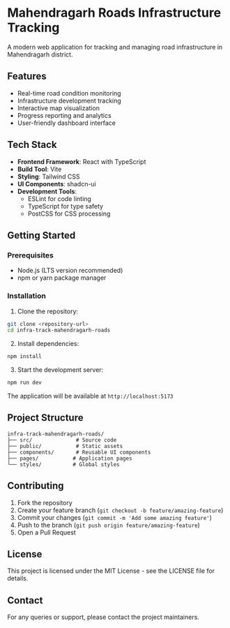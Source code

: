 # Mahendragarh Roads Infrastructure Tracking

A modern web application for tracking and managing road infrastructure in Mahendragarh district.

## Features

- Real-time road condition monitoring
- Infrastructure development tracking
- Interactive map visualization
- Progress reporting and analytics
- User-friendly dashboard interface

## Tech Stack

- **Frontend Framework**: React with TypeScript
- **Build Tool**: Vite
- **Styling**: Tailwind CSS
- **UI Components**: shadcn-ui
- **Development Tools**:
  - ESLint for code linting
  - TypeScript for type safety
  - PostCSS for CSS processing

## Getting Started

### Prerequisites

- Node.js (LTS version recommended)
- npm or yarn package manager

### Installation

1. Clone the repository:
```bash
git clone <repository-url>
cd infra-track-mahendragarh-roads
```

2. Install dependencies:
```bash
npm install
```

3. Start the development server:
```bash
npm run dev
```

The application will be available at `http://localhost:5173`

## Project Structure

```
infra-track-mahendragarh-roads/
├── src/              # Source code
├── public/           # Static assets
├── components/       # Reusable UI components
├── pages/           # Application pages
└── styles/          # Global styles
```

## Contributing

1. Fork the repository
2. Create your feature branch (`git checkout -b feature/amazing-feature`)
3. Commit your changes (`git commit -m 'Add some amazing feature'`)
4. Push to the branch (`git push origin feature/amazing-feature`)
5. Open a Pull Request

## License

This project is licensed under the MIT License - see the LICENSE file for details.

## Contact

For any queries or support, please contact the project maintainers.
